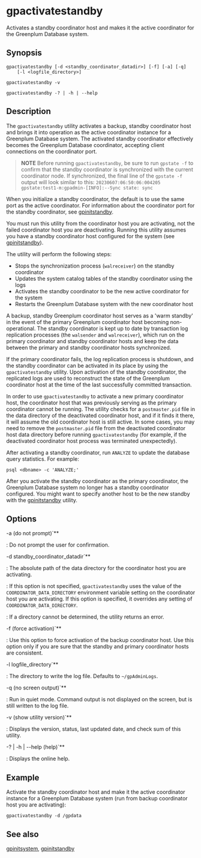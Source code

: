 # gpactivatestandby

Activates a standby coordinator host and makes it the active coordinator for the Greenplum Database system.

## Synopsis

```shell
gpactivatestandby [-d <standby_coordinator_datadir>] [-f] [-a] [-q] 
    [-l <logfile_directory>]

gpactivatestandby -v 

gpactivatestandby -? | -h | --help
```

## Description

The `gpactivatestandby` utility activates a backup, standby coordinator host and brings it into operation as the active coordinator instance for a Greenplum Database system. The activated standby coordinator effectively becomes the Greenplum Database coordinator, accepting client connections on the coordinator port.

>**NOTE**
>Before running `gpactivatestandby`, be sure to run `gpstate -f` to confirm that the standby coordinator is synchronized with the current coordinator node. If synchronized, the final line of the `gpstate -f` output will look similar to this: `20230607:06:50:06:004205 gpstate:test1-m:gpadmin-[INFO]:--Sync state: sync`

When you initialize a standby coordinator, the default is to use the same port as the active coordinator. For information about the coordinator port for the standby coordinator, see [gpinitstandby](/docs/system-utilities/gpinitstandby.md). 

You must run this utility from the coordinator host you are activating, not the failed coordinator host you are deactivating. Running this utility assumes you have a standby coordinator host configured for the system (see [gpinitstandby](/docs/system-utilities/gpinitstandby.md)).

The utility will perform the following steps:

- Stops the synchronization process (`walreceiver`) on the standby coordinator
- Updates the system catalog tables of the standby coordinator using the logs
- Activates the standby coordinator to be the new active coordinator for the system
- Restarts the Greenplum Database system with the new coordinator host

A backup, standby Greenplum coordinator host serves as a 'warm standby' in the event of the primary Greenplum coordinator host becoming non-operational. The standby coordinator is kept up to date by transaction log replication processes (the `walsender` and `walreceiver`), which run on the primary coordinator and standby coordinator hosts and keep the data between the primary and standby coordinator hosts synchronized.

If the primary coordinator fails, the log replication process is shutdown, and the standby coordinator can be activated in its place by using the `gpactivatestandby` utility. Upon activation of the standby coordinator, the replicated logs are used to reconstruct the state of the Greenplum coordinator host at the time of the last successfully committed transaction.

In order to use `gpactivatestandby` to activate a new primary coordinator host, the coordinator host that was previously serving as the primary coordinator cannot be running. The utility checks for a `postmaster.pid` file in the data directory of the deactivated coordinator host, and if it finds it there, it will assume the old coordinator host is still active. In some cases, you may need to remove the `postmaster.pid` file from the deactivated coordinator host data directory before running `gpactivatestandby` (for example, if the deactivated coordinator host process was terminated unexpectedly).

After activating a standby coordinator, run `ANALYZE` to update the database query statistics. For example:

```shell
psql <dbname> -c 'ANALYZE;'
```

After you activate the standby coordinator as the primary coordinator, the Greenplum Database system no longer has a standby coordinator configured. You might want to specify another host to be the new standby with the [gpinitstandby](/docs/system-utilities/gpinitstandby.md) utility.

## Options

-a (do not prompt)`**

:   Do not prompt the user for confirmation.

-d standby_coordinator_datadir`**

:   The absolute path of the data directory for the coordinator host you are activating.

:   If this option is not specified, `gpactivatestandby` uses the value of the `COORDINATOR_DATA_DIRECTORY` environment variable setting on the coordinator host you are activating. If this option is specified, it overrides any setting of `COORDINATOR_DATA_DIRECTORY`.

:   If a directory cannot be determined, the utility returns an error.

-f (force activation)`**

:   Use this option to force activation of the backup coordinator host. Use this option only if you are sure that the standby and primary coordinator hosts are consistent.

-l logfile_directory`**

:   The directory to write the log file. Defaults to `~/gpAdminLogs`.

-q (no screen output)`**

:   Run in quiet mode. Command output is not displayed on the screen, but is still written to the log file.

-v (show utility version)`**

:   Displays the version, status, last updated date, and check sum of this utility.

-? | -h | --help (help)`**

:   Displays the online help.

## Example

Activate the standby coordinator host and make it the active coordinator instance for a Greenplum Database system (run from backup coordinator host you are activating):

```shell
gpactivatestandby -d /gpdata
```

## See also

[gpinitsystem](/docs/system-utilities/gpinitsystem.md), [gpinitstandby](/docs/system-utilities/gpinitstandby.md)
